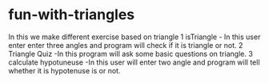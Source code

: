 # fun-with-triangles
In this we make different exercise based on triangle
1 isTriangle - In this user enter enter three angles and program will check if it is triangle or not.
2 Triangle Quiz -In this program will ask some basic questions on triangle.
3 calculate hypotuneuse -In this user will enter two angle and program will tell whether it is hypotenuse is or not.
